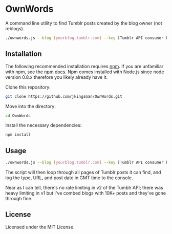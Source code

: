 OwnWords
========

A command line utility to find Tumblr posts created by the blog owner (not reblogs).

```bash
./ownwords.js --blog [yourblog.tumblr.com] --key [Tumblr API consumer key]
```

## Installation
The following recommended installation requires [npm](https://npmjs.org/). If you are unfamiliar with npm, see the [npm docs](https://npmjs.org/doc/). Npm comes installed with Node.js since node version 0.8.x therefore you likely already have it.

Clone this repository:

```bash
git clone https://github.com/jkingsman/OwnWords.git
```

Move into the directory:

```bash
cd OwnWords
```

Install the necessary dependencies:

```bash
npm install
```

## Usage

```bash
./ownwords.js --blog [yourblog.tumblr.com] --key [Tumblr API consumer key]
```

The script will then loop through all pages of Tumblr posts it can find, and log the type, URL, and post date in GMT time to the console.

Near as I can tell, there's no rate limiting in v2 of the Tumblr API; there was heavy limiting in v1 but I've combed blogs with 10K+ posts and they've gone through fine.

## License

Licensed under the MIT License.
